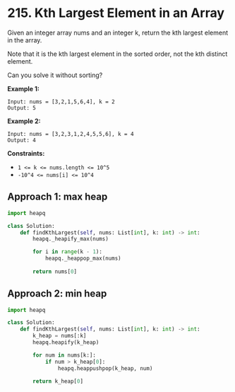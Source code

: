 # 215. Kth Largest Element in an Array

Given an integer array nums and an integer k, return the kth largest element in the array.

Note that it is the kth largest element in the sorted order, not the kth distinct element.

Can you solve it without sorting?


**Example 1:**

```
Input: nums = [3,2,1,5,6,4], k = 2
Output: 5
```

**Example 2:**

```
Input: nums = [3,2,3,1,2,4,5,5,6], k = 4
Output: 4
```

**Constraints:**

- `1 <= k <= nums.length <= 10^5`
- `-10^4 <= nums[i] <= 10^4`

## Approach 1: max heap

```python
import heapq

class Solution:
    def findKthLargest(self, nums: List[int], k: int) -> int:
        heapq._heapify_max(nums)

        for i in range(k - 1):
            heapq._heappop_max(nums)
        
        return nums[0]
```

## Approach 2: min heap

```python
import heapq

class Solution:
    def findKthLargest(self, nums: List[int], k: int) -> int:
        k_heap = nums[:k]
        heapq.heapify(k_heap)

        for num in nums[k:]:
            if num > k_heap[0]:
                heapq.heappushpop(k_heap, num)

        return k_heap[0]
```
